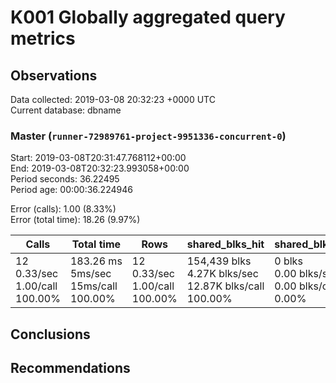 # K001 Globally aggregated query metrics

## Observations ##
Data collected: 2019-03-08 20:32:23 +0000 UTC  
Current database: dbname  



### Master (`runner-72989761-project-9951336-concurrent-0`) ###
Start: 2019-03-08T20:31:47.768112+00:00  
End: 2019-03-08T20:32:23.993058+00:00  
Period seconds: 36.22495  
Period age: 00:00:36.224946  

Error (calls): 1.00 (8.33%)  
Error (total time): 18.26 (9.97%)

Calls | Total&nbsp;time | Rows | shared_blks_hit | shared_blks_read | shared_blks_dirtied | shared_blks_written | blk_read_time | blk_write_time | kcache_reads | kcache_writes | kcache_user_time_ms | kcache_system_time 
-------|------------|------|-----------------|------------------|---------------------|---------------------|---------------|----------------|--------------|---------------|---------------------|--------------------
12<br/>0.33/sec<br/>1.00/call<br/>100.00% |183.26&nbsp;ms<br/>5ms/sec<br/>15ms/call<br/>100.00% |12<br/>0.33/sec<br/>1.00/call<br/>100.00% |154,439&nbsp;blks<br/>4.27K&nbsp;blks/sec<br/>12.87K&nbsp;blks/call<br/>100.00% |0&nbsp;blks<br/>0.00&nbsp;blks/sec<br/>0.00&nbsp;blks/call<br/>0.00% |0&nbsp;blks<br/>0.00&nbsp;blks/sec<br/>0.00&nbsp;blks/call<br/>0.00% |0&nbsp;blks<br/>0.00&nbsp;blks/sec<br/>0.00&nbsp;blks/call<br/>0.00% |0.00&nbsp;ms<br/>0s/sec<br/>0s/call<br/>0.00% |0.00&nbsp;ms<br/>0s/sec<br/>0s/call<br/>0.00% |0.00&nbsp;bytes<br/>0.00&nbsp;bytes/sec<br/>0.00&nbsp;bytes/call<br/>0.00% |0.00&nbsp;bytes<br/>0.00&nbsp;bytes/sec<br/>0.00&nbsp;bytes/call<br/>0.00% |0.00&nbsp;ms<br/>0s/sec<br/>0s/call<br/>0.00% |0.00&nbsp;ms<br/>0s/sec<br/>0s/call<br/>0.00%





## Conclusions ##


## Recommendations ##

